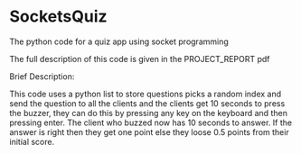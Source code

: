 # SocketsQuiz
The python code for a quiz app using socket programming

The full description of this code is given in the PROJECT_REPORT pdf

Brief Description:

This code uses a python list to store questions picks a random index and send the question to all the clients and the clients get 10 seconds to press the buzzer, they can do this by pressing any key on the keyboard and then pressing enter.
The client who buzzed now has 10 seconds to answer.
If the answer is right then they get one point else they loose 0.5 points from their initial score.
